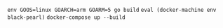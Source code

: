 `env GOOS=linux GOARCH=arm GOARM=5 go build`
`eval (docker-machine env black-pearl)`
`docker-compose up --build`